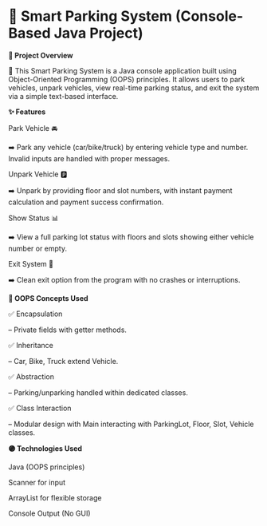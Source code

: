 # 🚗 Smart Parking System (Console-Based Java Project)

**📌 Project Overview**

🎯 This Smart Parking System is a Java console application built using Object-Oriented Programming (OOPS) principles. It allows users to park vehicles, unpark vehicles, view real-time parking status, and exit the system via a simple text-based interface.



**✨ Features**

Park Vehicle 🚘

➡️ Park any vehicle (car/bike/truck) by entering vehicle type and number. Invalid inputs are handled with proper messages.

Unpark Vehicle 🅿️

➡️ Unpark by providing floor and slot numbers, with instant payment calculation and payment success confirmation.

Show Status 📊

➡️ View a full parking lot status with floors and slots showing either vehicle number or empty.

Exit System 🚪

➡️ Clean exit option from the program with no crashes or interruptions.


 
**🧩 OOPS Concepts Used**

✅ Encapsulation 

– Private fields with getter methods.

✅ Inheritance 

– Car, Bike, Truck extend Vehicle.

✅ Abstraction 

– Parking/unparking handled within dedicated classes.

✅ Class Interaction 

– Modular design with Main interacting with ParkingLot, Floor, Slot, Vehicle classes.



**🟣 Technologies Used**

Java (OOPS principles)

Scanner for input

ArrayList for flexible storage

Console Output (No GUI)
